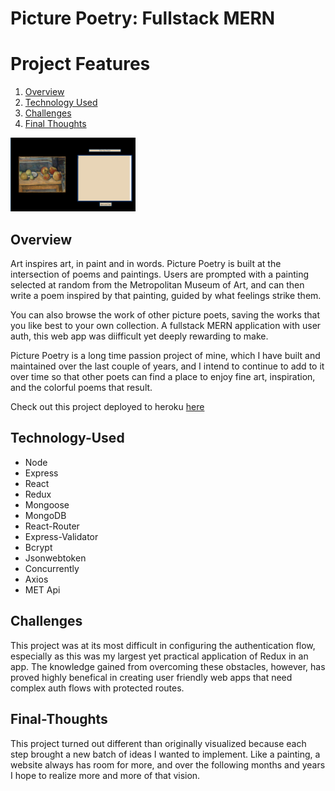 # Picture Poetry: Fullstack MERN

# Project Features

1. [Overview](#Overview)
2. [Technology Used](#Technology-Used)
3. [Challenges](#Challenges)
4. [Final Thoughts](#Final-Thoughts)

<img src="./client/src/assets/screenshot.png" alt="poem write" width="200"/>

## Overview

Art inspires art, in paint and in words. Picture Poetry is built at the intersection of poems and paintings. Users are prompted with a painting selected at random from the Metropolitan Museum of Art, and can then write a poem inspired by that painting, guided by what feelings strike them.

You can also browse the work of other picture poets, saving the works that you like best to your own collection. A fullstack MERN application with user auth, this web app was diifficult yet deeply rewarding to make.

Picture Poetry is a long time passion project of mine, which I have built and maintained over the last couple of years, and I intend to continue to add to it over time so that other poets can find a place to enjoy fine art, inspiration, and the colorful poems that result.

Check out this project deployed to heroku [here](https://picturepoetry.herokuapp.com/)

## Technology-Used

- Node
- Express
- React
- Redux
- Mongoose
- MongoDB
- React-Router
- Express-Validator
- Bcrypt
- Jsonwebtoken
- Concurrently
- Axios
- MET Api

## Challenges

This project was at its most difficult in configuring the authentication flow, especially as this was my largest yet practical application of Redux in an app. The knowledge gained from overcoming these obstacles, however, has proved highly benefical in creating user friendly web apps that need complex auth flows with protected routes.

## Final-Thoughts

This project turned out different than originally visualized because each step brought a new batch of ideas I wanted to implement. Like a painting, a website always has room for more, and over the following months and years I hope to realize more and more of that vision.
